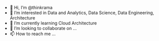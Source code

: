 - 👋 Hi, I’m @thinkrama
- 👀 I’m interested in Data and Analytics, Data Science, Data Engineering, Architecture
- 🌱 I’m currently learning Cloud Architecture
- 💞️ I’m looking to collaborate on ...
- 📫 How to reach me ...

<!---
thinkrama/thinkrama is a ✨ special ✨ repository because its `README.md` (this file) appears on your GitHub profile.
You can click the Preview link to take a look at your changes.
--->
